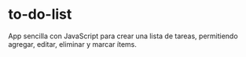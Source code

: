 # to-do-list
App sencilla con JavaScript para crear una lista de tareas, permitiendo agregar, editar, eliminar y marcar ítems.
